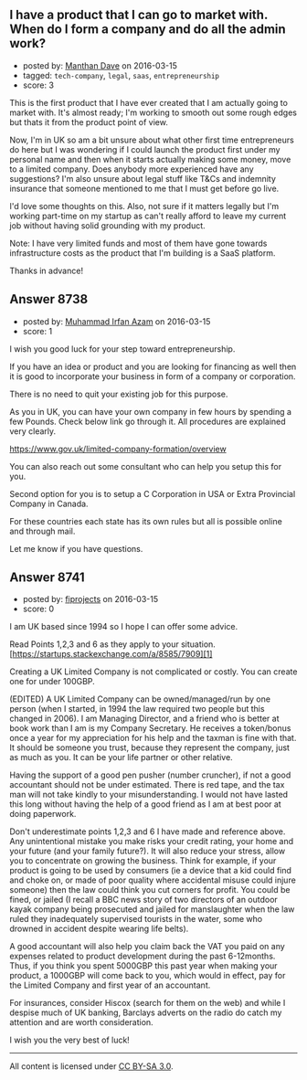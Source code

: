 ## I have a product that I can go to market with. When do I form a company and do all the admin work?

- posted by: [Manthan Dave](https://stackexchange.com/users/455756/manthan-dave) on 2016-03-15
- tagged: `tech-company`, `legal`, `saas`, `entrepreneurship`
- score: 3

This is the first product that I have ever created that I am actually going to market with. It's almost ready; I'm working to smooth out some rough edges but thats it from the product point of view. 

Now, I'm in UK so am a bit unsure about what other first time entrepreneurs do here but I was wondering if I could launch the product first under my personal name and then when it starts actually making some money, move to a limited company. Does anybody more experienced have any suggestions? I'm also unsure about legal stuff like T&Cs and indemnity insurance that someone mentioned to me that I must get before go live. 

I'd love some thoughts on this. Also, not sure if it matters legally but I'm working part-time on my startup as can't really afford to leave my current job without having solid grounding with my product.

Note: I have very limited funds and most of them have gone towards infrastructure costs as the product that I'm building is a SaaS platform.

Thanks in advance!


## Answer 8738

- posted by: [Muhammad Irfan Azam](https://stackexchange.com/users/7385196/muhammad-irfan-azam) on 2016-03-15
- score: 1

I wish you good luck for your step toward entrepreneurship.

If you have an idea or product and you are looking for financing as well then it is good to incorporate your business in form of a company or corporation.

There is no need to quit your existing job for this purpose.

As you in UK, you can have your own company in few hours by spending a few Pounds. Check below link go through it. All procedures are explained very clearly.

https://www.gov.uk/limited-company-formation/overview

You can also reach out some consultant who can help you setup this for you.

Second option for you is to setup a C Corporation in USA or Extra Provincial Company in Canada.

For these countries each state has its own rules but all is possible online and through mail.

Let me know if you have questions. 



## Answer 8741

- posted by: [fiprojects](https://stackexchange.com/users/5370155/fiprojects) on 2016-03-15
- score: 0

I am UK based since 1994 so I hope I can offer some advice.

Read Points 1,2,3 and 6 as they apply to your situation. 
[https://startups.stackexchange.com/a/8585/7909][1]

Creating a UK Limited Company is not complicated or costly. You can create one for under 100GBP. 

(EDITED) A UK Limited Company can be owned/managed/run by one person (when I started, in 1994 the law required two people but this changed in 2006). I am Managing Director, and a friend who is better at book work than I am is my Company Secretary. He receives a token/bonus once a year for my appreciation for his help and the taxman is fine with that. It should be someone you trust, because they represent the company, just as much as you. It can be your life partner or other relative.

Having the support of a good pen pusher (number cruncher), if not a good accountant should not be under estimated. There is red tape, and the tax man will not take kindly to your misunderstanding. I would not have lasted this long without having the help of a good friend as I am at best poor at doing paperwork.

Don't underestimate points 1,2,3 and 6 I have made and reference above. Any unintentional mistake you make risks your credit rating, your home and your future (and your family future?). It will also reduce your stress, allow you to concentrate on growing the business. Think for example, if your product is going to be used by consumers (ie a device that a kid could find and choke on, or made of poor quality where accidental misuse could injure someone) then the law could think you cut corners for profit. You could be fined, or jailed (I recall a BBC news story of two directors of an outdoor kayak company being prosecuted and jailed for manslaughter when the law ruled they inadequately supervised tourists in the water, some who drowned in accident despite wearing life belts).

A good accountant will also help you claim back the VAT you paid on any expenses related to product development during the past 6-12months. Thus, if you think you spent 5000GBP this past year when making your product, a 1000GBP will come back to you, which would in effect, pay for the Limited Company and first year of an accountant.

For insurances, consider Hiscox (search for them on the web) and while I despise much of UK banking, Barclays adverts on the radio do catch my attention and are worth consideration.

I wish you the very best of luck!



---

All content is licensed under [CC BY-SA 3.0](https://creativecommons.org/licenses/by-sa/3.0/).
